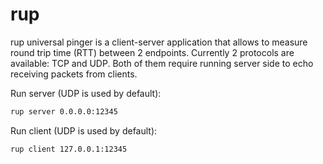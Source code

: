 # rup
rup universal pinger is a client-server application that allows to measure round trip time (RTT) between 2 endpoints. 
Currently 2 protocols are available: TCP and UDP. Both of them require running server side to echo receiving packets from clients.

Run server (UDP is used by default):
```sh
rup server 0.0.0.0:12345
```

Run client (UDP is used by default):
```sh
rup client 127.0.0.1:12345
```
